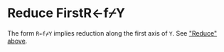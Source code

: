 



<h1 class="heading"><span class="name">Reduce First</span><span class="command">R←f⌿Y</span></h1>


The form `R←f⌿Y` implies reduction along the first axis of `Y`. See ["Reduce" above](Reduce.htm#Reduce).



